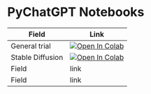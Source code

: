 # PyChatGPT Notebooks

|     Field         |             Link                                            |
|-------------------|------------------------------------------------------------|
| General trial     | [![Open In Colab](https://colab.research.google.com/assets/colab-badge.svg)](https://colab.research.google.com/github/johndef64/pychatgpt/blob/main/pychatgpt_trial.ipynb)   |
| Stable Diffusion  | [![Open In Colab](https://colab.research.google.com/assets/colab-badge.svg)](https://colab.research.google.com/github/johndef64/pychatgpt/blob/main/notebooks/pychatgpt_Stable_diffusion.ipynb)  |
| Field             | link                                                       |
| Field             | link                                                       |

